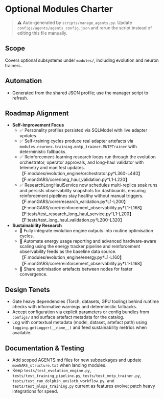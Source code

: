 # Optional Modules Charter

> ⚠️ Auto-generated by `scripts/manage_agents.py`. Update `configs/agents/agents_config.json` and rerun the script instead of editing this file manually.

## Scope

Covers optional subsystems under `modules/`, including evolution and neuron trainers.

## Automation

- Generated from the shared JSON profile; use the manager script to refresh.

## Roadmap Alignment

- **Self-Improvement Focus**
  - ✅ Personality profiles persisted via SQLModel with live adapter updates.
  - ✅ Self-training cycles produce real adapter artefacts via `modules.neurons.training.mntp_trainer.MNTPTrainer` with deterministic fallbacks.
  - ✅ Reinforcement-learning research loops run through the evolution orchestrator, operator approvals, and long-haul validator with telemetry and manifest updates.【F:modules/evolution_engine/orchestrator.py†L360-L440】【F:monGARS/core/long_haul_validation.py†L1-L220】
  - ✅ ResearchLongHaulService now schedules multi-replica soak runs and persists observability snapshots for dashboards, ensuring reinforcement pipelines stay healthy without manual triggers.【F:monGARS/core/research_validation.py†L1-L200】【F:monGARS/core/reinforcement_observability.py†L1-L168】【F:tests/test_research_long_haul_service.py†L1-L200】【F:tests/test_long_haul_validation.py†L200-L320】
- **Sustainability Research**
  - 🚧 Fully integrate evolution engine outputs into routine optimisation cycles.
  - 🚧 Automate energy usage reporting and advanced hardware-aware scaling using the energy tracker pipeline and reinforcement observability feeds as the baseline data source.【F:modules/evolution_engine/energy.py†L1-L160】【F:monGARS/core/reinforcement_observability.py†L1-L168】
  - 🚧 Share optimisation artefacts between nodes for faster convergence.

## Design Tenets

- Gate heavy dependencies (Torch, datasets, GPU tooling) behind runtime checks with informative
    warnings and deterministic fallbacks.
- Accept configuration via explicit parameters or config bundles from `configs/` and surface artefact
    metadata for the catalog.
- Log with contextual metadata (model, dataset, artefact path) using `logging.getLogger(__name__)` and
    feed sustainability metrics when available.

## Documentation & Testing

- Add scoped AGENTS.md files for new subpackages and update `monGARS_structure.txt` when landing
    modules.
- Keep `tests/test_evolution_engine.py`, `tests/test_training_pipeline.py`,
    `tests/test_mntp_trainer.py`, `tests/test_run_dolphin_unsloth_workflow.py`, and
    `tests/test_mlops_training.py` current as features evolve; patch heavy integrations for speed.
